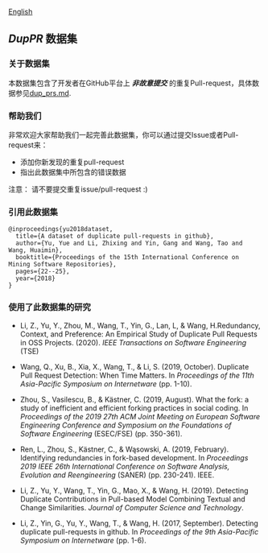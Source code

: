 [English](readme.md)

## *DupPR* 数据集


### 关于数据集

本数据集包含了开发者在GitHub平台上 ***非故意提交*** 的重复Pull-request，具体数据参见[dup_prs.md](dup_prs.md).



### 帮助我们

非常欢迎大家帮助我们一起完善此数据集，你可以通过提交Issue或者Pull-request来：

-  添加你新发现的重复pull-request 
-  指出此数据集中所包含的错误数据

注意： 请不要提交重复issue/pull-request :)

### 引用此数据集


```
@inproceedings{yu2018dataset,
  title={A dataset of duplicate pull-requests in github},
  author={Yu, Yue and Li, Zhixing and Yin, Gang and Wang, Tao and Wang, Huaimin},
  booktitle={Proceedings of the 15th International Conference on Mining Software Repositories},
  pages={22--25},
  year={2018}
}
```



### 使用了此数据集的研究

- Li, Z., Yu, Y., Zhou, M., Wang, T., Yin, G., Lan, L, & Wang, H.Redundancy, Context, and Preference: An Empirical Study of Duplicate Pull Requests in OSS Projects. (2020). *IEEE Transactions on Software Engineering* (TSE)

- Wang, Q., Xu, B., Xia, X., Wang, T., & Li, S. (2019, October). Duplicate Pull Request Detection: When Time Matters. In *Proceedings of the 11th Asia-Pacific Symposium on Internetware* (pp. 1-10).

- Zhou, S., Vasilescu, B., & Kästner, C. (2019, August). What the fork: a study of inefficient and efficient forking practices in social coding. In *Proceedings of the 2019 27th ACM Joint Meeting on European Software Engineering Conference and Symposium on the Foundations of Software Engineering* (ESEC/FSE) (pp. 350-361).

- Ren, L., Zhou, S., Kästner, C., & Wąsowski, A. (2019, February). Identifying redundancies in fork-based development. In *Proceedings 2019 IEEE 26th International Conference on Software Analysis, Evolution and Reengineering* (SANER) (pp. 230-241). IEEE.

- Li, Z., Yu, Y., Wang, T., Yin, G., Mao, X., & Wang, H. (2019). Detecting Duplicate Contributions in Pull-based Model Combining Textual and Change Similarities. *Journal of Computer Science and Technology*.

- Li, Z., Yin, G., Yu, Y., Wang, T., & Wang, H. (2017, September). Detecting duplicate pull-requests in github. In *Proceedings of the 9th Asia-Pacific Symposium on Internetware* (pp. 1-6).